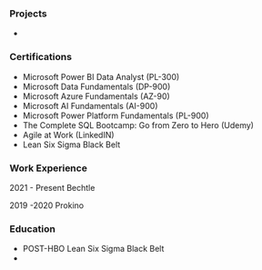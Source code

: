 ### Projects
- 

### Certifications
- Microsoft Power BI Data Analyst (PL-300)
- Microsoft Data Fundamentals (DP-900)
- Microsoft Azure Fundamentals (AZ-90)
- Microsoft AI Fundamentals (AI-900)
- Microsoft Power Platform Fundamentals (PL-900)
- The Complete SQL Bootcamp: Go from Zero to Hero (Udemy)
- Agile at Work (LinkedIN)
- Lean Six Sigma Black Belt


### Work Experience
2021 - Present 
Bechtle

2019 -2020 
Prokino

### Education
- POST-HBO Lean Six Sigma Black Belt
- 
